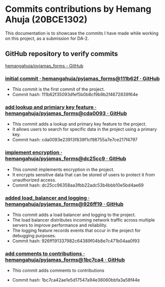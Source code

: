 # Commits contributions by Hemang Ahuja (20BCE1302)

This documentation is to showcase the commits I have made while working on this project, as a submission for DA-2.

## GitHub repository to verify commits

[hemangahuja/pyjamas_forms - GitHub](https://github.com/hemangahuja/pyjamas_forms)

### **[initial commit · hemangahuja/pyjamas_forms@111b62f · GitHub](https://github.com/hemangahuja/pyjamas_forms/commit/111b62f35093dfef5b0b8cf9b9b2f4672839f64e)**

- This commit is the first commit of the project.
- Commit hash: 111b62f35093dfef5b0b8cf9b9b2f4672839f64e

### **[add lookup and primiary key feature · hemangahuja/pyjamas_forms@cda0093 · GitHub](https://github.com/hemangahuja/pyjamas_forms/commit/cda0093e23913f839f1cf98755a7e7ce217f4797)**

- This commit adds a lookup and primary key feature to the project.
- It allows users to search for specific data in the project using a primary key.
- Commit hash: cda0093e23913f839f1cf98755a7e7ce217f4797

### **[implement encryption · hemangahuja/pyjamas_forms@dc25cc9 · GitHub](https://github.com/hemangahuja/pyjamas_forms/commit/dc25cc96358aa3fbb22adc53b4bbb10e5bd4ae69)**

- This commit implements encryption in the project.
- It encrypts sensitive data that can be stored of users to protect it from unauthorized access.
- Commit hash: dc25cc96358aa3fbb22adc53b4bbb10e5bd4ae69

### **[added load_balancer and logging · hemangahuja/pyjamas_forms@926ff19 · GitHub](https://github.com/hemangahuja/pyjamas_forms/commit/926ff191337982c64389f04b8e7c471b04aa0f93)**

- This commit adds a load balancer and logging to the project.
- The load balancer distributes incoming network traffic across multiple servers to improve performance and reliability. 
- The logging feature records events that occur in the project for debugging purposes.
- Commit hash: 926ff191337982c64389f04b8e7c471b04aa0f93

### **[add comments to contributions · hemangahuja/pyjamas_forms@1bc7ca4 · GitHub](https://github.com/hemangahuja/pyjamas_forms/commit/1bc7ca42ae1e5d17547a94e38060bbfa3a58f44e)**

- This commit adds comments to contributions

- Commit hash: 1bc7ca42ae1e5d17547a94e38060bbfa3a58f44e


